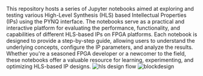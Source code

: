 This repository hosts a series of Jupyter notebooks aimed at exploring and testing various High-Level Synthesis (HLS) based Intellectual Properties (IPs) using the PYNQ interface. The notebooks serve as a practical and interactive platform for evaluating the performance, functionality, and capabilities of different HLS-based IPs on FPGA platforms. Each notebook is designed to provide a step-by-step guide, allowing users to understand the underlying concepts, configure the IP parameters, and analyze the results. Whether you're a seasoned FPGA developer or a newcomer to the field, these notebooks offer a valuable resource for learning, experimenting, and optimizing HLS-based IP designs.
![hls design flow](https://github.com/habibaouinti/HLS-Notebooks/assets/123462058/a0ec817d-1121-4602-a33e-4510f071f8da)
![blockdesign](https://github.com/habibaouinti/HLS-Notebooks/assets/123462058/cc4eb9bf-41bb-4d75-a587-fd2539ac7e9a)
